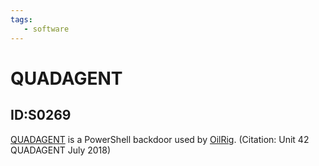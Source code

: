 ```yaml
---
tags:
   - software
---
```

# QUADAGENT
## ID:S0269
[QUADAGENT](/mitre/software/S0269) is a PowerShell backdoor used by [OilRig](/mitre/groups/G0049). (Citation: Unit 42 QUADAGENT July 2018)
